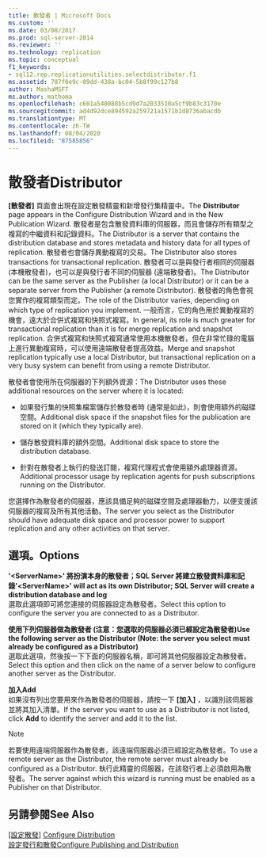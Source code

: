 ```yaml
---
title: 散發者 | Microsoft Docs
ms.custom: ''
ms.date: 03/08/2017
ms.prod: sql-server-2014
ms.reviewer: ''
ms.technology: replication
ms.topic: conceptual
f1_keywords:
- sql12.rep.replicationutilities.selectdistributor.f1
ms.assetid: 787f0e9c-09dd-438a-bc04-5b8f99c127b8
author: MashaMSFT
ms.author: mathoma
ms.openlocfilehash: c601a540088b5cd9d7a2033510a5cf9b83c3170e
ms.sourcegitcommit: ad4d92dce894592a259721a1571b1d8736abacdb
ms.translationtype: MT
ms.contentlocale: zh-TW
ms.lasthandoff: 08/04/2020
ms.locfileid: "87585856"
---
```

# <a name="distributor"></a><span data-ttu-id="5bda1-102">散發者</span><span class="sxs-lookup"><span data-stu-id="5bda1-102">Distributor</span></span>
  <span data-ttu-id="5bda1-103">**[散發者]** 頁面會出現在設定散發精靈和新增發行集精靈中。</span><span class="sxs-lookup"><span data-stu-id="5bda1-103">The **Distributor** page appears in the Configure Distribution Wizard and in the New Publication Wizard.</span></span> <span data-ttu-id="5bda1-104">散發者是包含散發資料庫的伺服器，而且會儲存所有類型之複寫的中繼資料和記錄資料。</span><span class="sxs-lookup"><span data-stu-id="5bda1-104">The Distributor is a server that contains the distribution database and stores metadata and history data for all types of replication.</span></span> <span data-ttu-id="5bda1-105">散發者也會儲存異動複寫的交易。</span><span class="sxs-lookup"><span data-stu-id="5bda1-105">The Distributor also stores transactions for transactional replication.</span></span> <span data-ttu-id="5bda1-106">散發者可以是與發行者相同的伺服器 (本機散發者)，也可以是與發行者不同的伺服器 (遠端散發者)。</span><span class="sxs-lookup"><span data-stu-id="5bda1-106">The Distributor can be the same server as the Publisher (a local Distributor) or it can be a separate server from the Publisher (a remote Distributor).</span></span> <span data-ttu-id="5bda1-107">散發者的角色會視您實作的複寫類型而定。</span><span class="sxs-lookup"><span data-stu-id="5bda1-107">The role of the Distributor varies, depending on which type of replication you implement.</span></span> <span data-ttu-id="5bda1-108">一般而言，它的角色用於異動複寫的機會，遠大於合併式複寫和快照式複寫。</span><span class="sxs-lookup"><span data-stu-id="5bda1-108">In general, its role is much greater for transactional replication than it is for merge replication and snapshot replication.</span></span> <span data-ttu-id="5bda1-109">合併式複寫和快照式複寫通常使用本機散發者，但在非常忙碌的電腦上進行異動複寫時，可以使用遠端散發者提高效益。</span><span class="sxs-lookup"><span data-stu-id="5bda1-109">Merge and snapshot replication typically use a local Distributor, but transactional replication on a very busy system can benefit from using a remote Distributor.</span></span>  
  
 <span data-ttu-id="5bda1-110">散發者會使用所在伺服器的下列額外資源：</span><span class="sxs-lookup"><span data-stu-id="5bda1-110">The Distributor uses these additional resources on the server where it is located:</span></span>  
  
-   <span data-ttu-id="5bda1-111">如果發行集的快照集檔案儲存於散發者時 (通常是如此)，則會使用額外的磁碟空間。</span><span class="sxs-lookup"><span data-stu-id="5bda1-111">Additional disk space if the snapshot files for the publication are stored on it (which they typically are).</span></span>  
  
-   <span data-ttu-id="5bda1-112">儲存散發資料庫的額外空間。</span><span class="sxs-lookup"><span data-stu-id="5bda1-112">Additional disk space to store the distribution database.</span></span>  
  
-   <span data-ttu-id="5bda1-113">針對在散發者上執行的發送訂閱，複寫代理程式會使用額外處理器資源。</span><span class="sxs-lookup"><span data-stu-id="5bda1-113">Additional processor usage by replication agents for push subscriptions running on the Distributor.</span></span>  
  
 <span data-ttu-id="5bda1-114">您選擇作為散發者的伺服器，應該具備足夠的磁碟空間及處理器動力，以便支援該伺服器的複寫及所有其他活動。</span><span class="sxs-lookup"><span data-stu-id="5bda1-114">The server you select as the Distributor should have adequate disk space and processor power to support replication and any other activities on that server.</span></span>  
  
## <a name="options"></a><span data-ttu-id="5bda1-115">選項。</span><span class="sxs-lookup"><span data-stu-id="5bda1-115">Options</span></span>  
 <span data-ttu-id="5bda1-116">**'\<ServerName>' 將扮演本身的散發者；SQL Server 將建立散發資料庫和記錄**</span><span class="sxs-lookup"><span data-stu-id="5bda1-116">**'\<ServerName>' will act as its own Distributor; SQL Server will create a distribution database and log**</span></span>  
 <span data-ttu-id="5bda1-117">選取此選項即可將您連接的伺服器設定為散發者。</span><span class="sxs-lookup"><span data-stu-id="5bda1-117">Select this option to configure the server you are connected to as a Distributor.</span></span>  
  
 <span data-ttu-id="5bda1-118">**使用下列伺服器做為散發者 (注意：您選取的伺服器必須已經設定為散發者)**</span><span class="sxs-lookup"><span data-stu-id="5bda1-118">**Use the following server as the Distributor (Note: the server you select must already be configured as a Distributor)**</span></span>  
 <span data-ttu-id="5bda1-119">選取此選項，然後按一下下面的伺服器名稱，即可將其他伺服器設定為散發者。</span><span class="sxs-lookup"><span data-stu-id="5bda1-119">Select this option and then click on the name of a server below to configure another server as the Distributor.</span></span>  
  
 <span data-ttu-id="5bda1-120">**加入**</span><span class="sxs-lookup"><span data-stu-id="5bda1-120">**Add**</span></span>  
 <span data-ttu-id="5bda1-121">如果沒有列出您要用來作為散發者的伺服器，請按一下 **[加入]** ，以識別該伺服器並將其加入清單。</span><span class="sxs-lookup"><span data-stu-id="5bda1-121">If the server you want to use as a Distributor is not listed, click **Add** to identify the server and add it to the list.</span></span>  
  
> [!NOTE]  
>  <span data-ttu-id="5bda1-122">若要使用遠端伺服器作為散發者，該遠端伺服器必須已經設定為散發者。</span><span class="sxs-lookup"><span data-stu-id="5bda1-122">To use a remote server as the Distributor, the remote server must already be configured as a Distributor.</span></span> <span data-ttu-id="5bda1-123">執行此精靈的伺服器，在該發行者上必須啟用為散發者。</span><span class="sxs-lookup"><span data-stu-id="5bda1-123">The server against which this wizard is running must be enabled as a Publisher on that Distributor.</span></span>  
  
## <a name="see-also"></a><span data-ttu-id="5bda1-124">另請參閱</span><span class="sxs-lookup"><span data-stu-id="5bda1-124">See Also</span></span>  
 <span data-ttu-id="5bda1-125">[[設定散發]](configure-distribution.md) </span><span class="sxs-lookup"><span data-stu-id="5bda1-125">[Configure Distribution](configure-distribution.md) </span></span>  
 [<span data-ttu-id="5bda1-126">設定發行和散發</span><span class="sxs-lookup"><span data-stu-id="5bda1-126">Configure Publishing and Distribution</span></span>](configure-publishing-and-distribution.md)  
  
  

